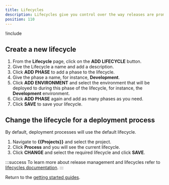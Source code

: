 ```yaml
---
title: Lifecycles
description: Lifecycles give you control over the way releases are promoted between environments.
position: 110
---
```


!include <lifecycles>

## Create a new lifecycle

1. From the **Lifecycle** page, click on the **ADD LIFECYCLE** button.
1. Give the Lifecycle a name and add a description.
1. Click **ADD PHASE** to add a phase to the lifecycle.
1. Give the phase a name, for instance, **Development**.
1. Click **ADD ENVIRONMENT** and select the environment that will be deployed to during this phase of the lifecycle, for instance, the **Development** environment.
1. Click **ADD PHASE** again and add as many phases as you need.
1. Click **SAVE** to save your lifecycle.

## Change the lifecycle for a deployment process

By default, deployment processes will use the default lifecycle.

1. Navigate to **{{Projects}}** and select the project.
1. Click **Process** and you will see the current lifecycle.
1. Click **CHANGE** and select the required lifecycle and click **SAVE**.

:::success
To learn more about release management and lifecycles refer to [lifecycles documentation](/docs/releases/lifecycles/index.md).
:::

Return to the [getting started guides](/docs/getting-started-guides/index.md).